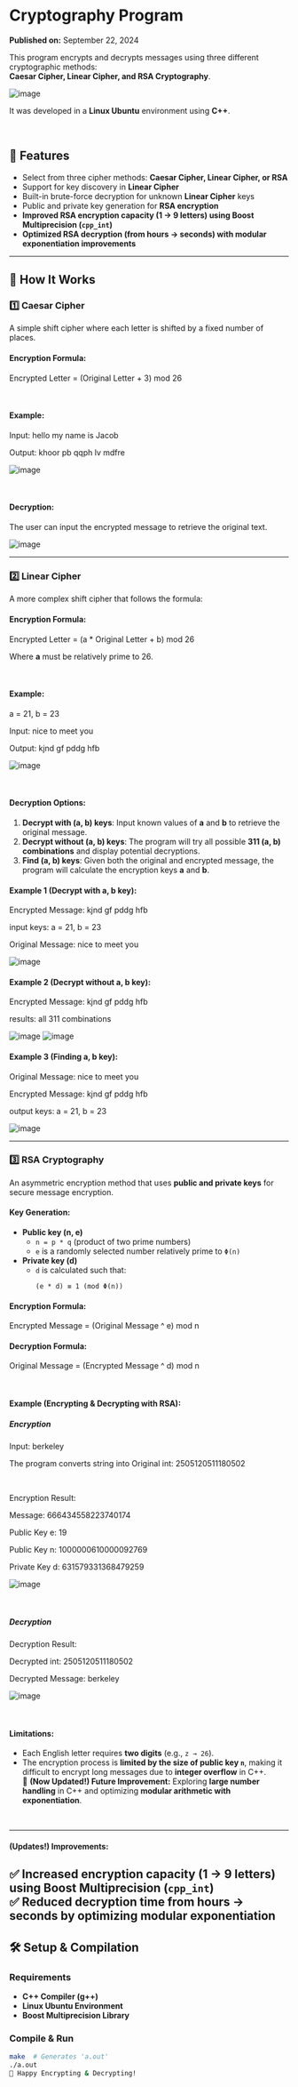 # Cryptography Program  

**Published on:** September 22, 2024  

This program encrypts and decrypts messages using three different cryptographic methods: <br>
**Caesar Cipher, Linear Cipher, and RSA Cryptography**. 

![image](https://github.com/user-attachments/assets/70ce196f-a3d2-409b-8903-0559b2f7bdf5)


It was developed in a **Linux Ubuntu** environment using **C++**.  

<br>

## 🔹 Features  
- Select from three cipher methods: **Caesar Cipher, Linear Cipher, or RSA**  
- Support for key discovery in **Linear Cipher**
- Built-in brute-force decryption for unknown **Linear Cipher** keys
- Public and private key generation for **RSA encryption** 
- **Improved RSA encryption capacity (1 → 9 letters) using Boost Multiprecision (`cpp_int`)**  
- **Optimized RSA decryption (from hours → seconds) with modular exponentiation improvements**  


---

## 📌 How It Works  

### 1️⃣ **Caesar Cipher**  
A simple shift cipher where each letter is shifted by a fixed number of places.  


#### **Encryption Formula:**  
Encrypted Letter = (Original Letter + 3) mod 26

<br>

#### **Example:**  
Input: hello my name is Jacob 

Output: khoor pb qqph lv mdfre

![image](https://github.com/user-attachments/assets/69af193e-6c5f-4a59-b2e7-8f646c397bbc)

<br>


#### **Decryption:**  
The user can input the encrypted message to retrieve the original text.

![image](https://github.com/user-attachments/assets/8255f137-64a0-4e39-bcf3-6e65f0287767)

---

### 2️⃣ **Linear Cipher**  
A more complex shift cipher that follows the formula:  

#### **Encryption Formula:**  
Encrypted Letter = (a * Original Letter + b) mod 26

Where **a** must be relatively prime to 26.

<br>

#### **Example:**  
a = 21, b = 23

Input: nice to meet you

Output: kjnd gf pddg hfb

![image](https://github.com/user-attachments/assets/87fb7d7b-6033-499d-b857-fc061127c793)

<br>


#### **Decryption Options:**  
1. **Decrypt with (a, b) keys**: Input known values of **a** and **b** to retrieve the original message.  
2. **Decrypt without (a, b) keys**: The program will try all possible **311 (a, b) combinations** and display potential decryptions.  
3. **Find (a, b) keys**: Given both the original and encrypted message, the program will calculate the encryption keys **a** and **b**.  

#### **Example 1 (Decrypt with a, b key):**  
Encrypted Message: kjnd gf pddg hfb

input keys: a = 21, b = 23

Original Message: nice to meet you

![image](https://github.com/user-attachments/assets/5bcef269-5da8-4842-93f3-f61b35c5a901)

#### **Example 2 (Decrypt without a, b key):**  
Encrypted Message: kjnd gf pddg hfb

results: all 311 combinations

![image](https://github.com/user-attachments/assets/54eb35a5-41e7-4dfc-8895-01c71878fea7)
![image](https://github.com/user-attachments/assets/78b76b53-416b-484f-a6b2-d04019a17187)

#### **Example 3 (Finding a, b key):** 
Original Message: nice to meet you

Encrypted Message: kjnd gf pddg hfb

output keys: a = 21, b = 23

![image](https://github.com/user-attachments/assets/c438d801-0c1d-46b1-8397-45f51cb7dc33)

---

### 3️⃣ **RSA Cryptography**  
An asymmetric encryption method that uses **public and private keys** for secure message encryption.  

#### **Key Generation:**  
- **Public key (n, e)**  
  - `n = p * q` (product of two prime numbers)  
  - `e` is a randomly selected number relatively prime to `Φ(n)`  
- **Private key (d)**  
  - `d` is calculated such that:  
    ```
    (e * d) ≡ 1 (mod Φ(n))
    ```
  
#### **Encryption Formula:**  
Encrypted Message = (Original Message ^ e) mod n
#### **Decryption Formula:**  
Original Message = (Encrypted Message ^ d) mod n

<br>

#### **Example (Encrypting & Decrypting with RSA):**  
##### **Encryption**
Input: berkeley

The program converts string into Original int: 2505120511180502

<br>

Encryption Result:

Message: 666434558223740174

Public Key e: 19

Public Key n: 1000000610000092769

Private Key d: 631579331368479259

![image](https://github.com/user-attachments/assets/0faf3372-1c3d-4d52-9118-fdf5a1be2d8e)

<br>

##### **Decryption**
Decryption Result:

Decrypted int: 2505120511180502

Decrypted Message: berkeley

![image](https://github.com/user-attachments/assets/b4999bba-fc2b-4234-9abc-d5aa2cffab56)

<br>

#### **Limitations:**  
- Each English letter requires **two digits** (e.g., `z → 26`).  
- The encryption process is **limited by the size of public key `n`**, making it difficult to encrypt long messages due to **integer overflow** in C++.  
🔹 **(Now Updated!) Future Improvement:** Exploring **large number handling** in C++ and optimizing **modular arithmetic with exponentiation**.

<br>

---
#### **(Updates!) Improvements:**  
✅ **Increased encryption capacity (1 → 9 letters) using Boost Multiprecision (`cpp_int`)**  
✅ **Reduced decryption time from hours → seconds by optimizing modular exponentiation**  
---
## 🛠 **Setup & Compilation**  
### **Requirements**  
- **C++ Compiler (g++)**  
- **Linux Ubuntu Environment**  
- **Boost Multiprecision Library**  
### **Compile & Run**  
```sh
make  # Generates 'a.out'
./a.out
🚀 Happy Encrypting & Decrypting!

